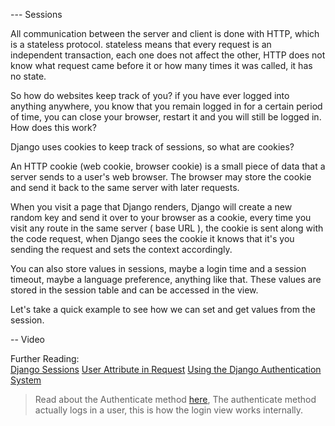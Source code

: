 --- Sessions

All communication between the server and client is done with HTTP, which is a stateless protocol. stateless means that every request is an independent transaction, each one does not affect the other, HTTP does not know what request came before it or how many times it was called, it has no state.

So how do websites keep track of you? if you have ever logged into anything anywhere, you know that you remain logged in for a certain period of time, you can close your browser, restart it and you will still be logged in. How does this work?

Django uses cookies to keep track of sessions, so what are cookies?

An HTTP cookie (web cookie, browser cookie) is a small piece of data that a server sends to a user's web browser. The browser may store the cookie and send it back to the same server with later requests.

When you visit a page that Django renders, Django will create a new random key and send it over to your browser as a cookie, every time you visit any route in the same server ( base URL ), the cookie is sent along with the code request, when Django sees the cookie it knows that it's you sending the request and sets the context accordingly.

You can also store values in sessions, maybe a login time and a session timeout, maybe a language preference, anything like that. These values are stored in the session table and can be accessed in the view.

Let's take a quick example to see how we can set and get values from the session.

-- Video

Further Reading:  
[Django Sessions](https://docs.djangoproject.com/en/4.0/topics/http/sessions/)
[User Attribute in Request](https://docs.djangoproject.com/en/4.0/topics/http/sessions/)
[Using the Django Authentication System](https://docs.djangoproject.com/en/4.0/topics/auth/default/#using-the-django-authentication-system)
> Read about the Authenticate method [here](https://docs.djangoproject.com/en/4.0/topics/auth/default/#using-the-django-authentication-system), The authenticate method actually logs in a user, this is how the login view works internally.